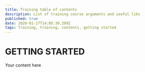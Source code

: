 ```yaml
---
title: Training table of contents
description: List of training course arguments and useful liks 
published: true
date: 2020-01-27T14:05:30.209Z
tags: Training, training, contents, getting started
---
```


# GETTING STARTED
Your content here